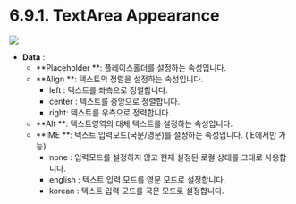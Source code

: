 # 6.9.1. TextArea Appearance

![](https://github.com/asoosoft/spidergen-guidebook/tree/eeac9656bff5b368e79bf9dad544cae218642e17/assets/textarea-ex-001.png)

* **Data** : 
  * **Placeholder **: 플레이스홀더를 설정하는 속성입니다.
  * **Align **: 텍스트의 정렬을 설정하는 속성입니다.
    * left : 텍스트를 좌측으로 정렬합니다.
    * center : 텍스트를 중앙으로 정렬합니다.
    * right: 텍스트를 우측으로 정력합니다.
  * **Alt **: 텍스트영역의 대체 텍스트를 설정하는 속성입니다.
  * **IME **: 텍스트 입력모드\(국문/영문\)를 설정하는 속성입니다. \(IE에서만 가능\)
    * none : 입력모드를 설정하지 않고 현재 설정된 로컬 상태를 그대로 사용합니다.
    * english : 텍스트 입력 모드를 영문 모드로 설정합니다.
    * korean : 텍스트 입력 모드를 국문 모드로 설정합니다.

